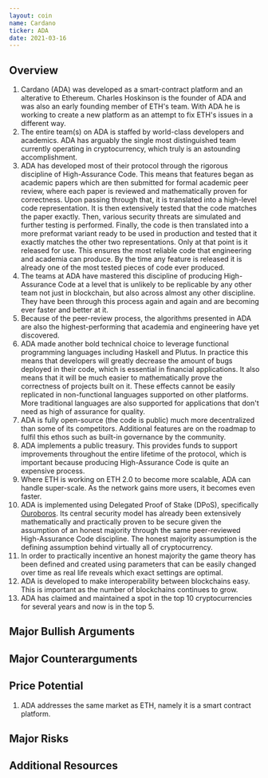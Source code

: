 ```yaml
---
layout: coin
name: Cardano
ticker: ADA
date: 2021-03-16
---
```


## Overview

1. Cardano (ADA) was developed as a smart-contract platform and an alterative to Ethereum. Charles Hoskinson is the founder of ADA and was also an early founding member of ETH's team. With ADA he is working to create a new platform as an attempt to fix ETH's issues in a different way.
1. The entire team(s) on ADA is staffed by world-class developers and academics. ADA has arguably the single most distinguished team currently operating in cryptocurrency, which truly is an astounding accomplishment.
1. ADA has developed most of their protocol through the rigorous discipline of High-Assurance Code. This means that features began as academic papers which are then submitted for formal academic peer review, where each paper is reviewed and mathematically proven for correctness. Upon passing through that, it is translated into a high-level code representation. It is then extensively tested that the code matches the paper exactly. Then, various security threats are simulated and further testing is performed. Finally, the code is then translated into a more preformat variant ready to be used in production and tested that it exactly matches the other two representations. Only at that point is it released for use. This ensures the most reliable code that engineering and academia can produce. By the time any feature is released it is already one of the most tested pieces of code ever produced.
1. The teams at ADA have mastered this discipline of producing High-Assurance Code at a level that is unlikely to be replicable by any other team not just in blockchain, but also across almost any other discipline. They have been through this process again and again and are becoming ever faster and better at it.
1. Because of the peer-review process, the algorithms presented in ADA are also the highest-performing that academia and engineering have yet discovered.
1. ADA made another bold technical choice to leverage functional programming languages including Haskell and Plutus. In practice this means that developers will greatly decrease the amount of bugs deployed in their code, which is essential in financial applications. It also means that it will be much easier to mathematically prove the correctness of projects built on it. These effects cannot be easily replicated in non-functional languages supported on other platforms. More traditional languages are also supported for applications that don't need as high of assurance for quality.
1. ADA is fully open-source (the code is public) much more decentralized than some of its competitors. Additional features are on the roadmap to fulfil this ethos such as built-in governance by the community.
1. ADA implements a public treasury. This provides funds to support improvements throughout the entire lifetime of the protocol, which is important because producing High-Assurance Code is quite an expensive process.
1. Where ETH is working on ETH 2.0 to become more scalable, ADA can handle super-scale. As the network gains more users, it becomes even faster.
1. ADA is implemented using Delegated Proof of Stake (DPoS), specifically [Ouroboros](https://cardano.org/ouroboros/). Its central security model has already been extensively mathematically and practically proven to be secure given the assumption of an honest majority through the same peer-reviewed High-Assurance Code discipline. The honest majority assumption is the defining assumption behind virtually all of cryptocurrency.
1. In order to practically incentive an honest majority the game theory has been defined and created using parameters that can be easily changed over time as real life reveals which exact settings are optimal.
1. ADA is developed to make interoperability between blockchains easy. This is important as the number of blockchains continues to grow.
1. ADA has claimed and maintained a spot in the top 10 cryptocurrencies for several years and now is in the top 5.

## Major Bullish Arguments

## Major Counterarguments

## Price Potential

1. ADA addresses the same market as ETH, namely it is a smart contract platform.

## Major Risks

## Additional Resources
